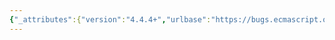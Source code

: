 ```yaml
---
{"_attributes":{"version":"4.4.4+","urlbase":"https://bugs.ecmascript.org/","maintainer":"dherman@mozilla.com"},"bug":{"bug_id":583,"creation_ts":"2012-07-22 19:44:00 -0700","short_desc":"10.6: \"propert\"","delta_ts":"2012-09-28 12:24:38 -0700","product":"Draft for 6th Edition","component":"editorial issue","version":"Rev 9: July 8, 2012 Draft","rep_platform":"All","op_sys":"All","bug_status":"RESOLVED","resolution":"FIXED","priority":"Normal","bug_severity":"normal","everconfirmed":true,"reporter":{"uid":"jmdyck","name":"Michael Dyck"},"assigned_to":{"uid":"allen","name":"Allen Wirfs-Brock"},"long_desc":[{"commentid":1377,"comment_count":0,"who":{"uid":"jmdyck","name":"Michael Dyck"},"bug_when":"2012-07-22 19:44:33 -0700","thetext":"In 10.6 \"Arguments Object\",\nin the definition of the abstract operation InstantiateArgumentsObject,\nstep 3 says:\n    \"Add the [[NativeBrand]] internal propert to obj with value NativeArguments.\"\n\nChange \"propert\" to \"property\"."},{"commentid":1452,"comment_count":1,"who":{"uid":"allen","name":"Allen Wirfs-Brock"},"bug_when":"2012-08-13 16:27:16 -0700","thetext":"corrected in editor's draft"},{"commentid":1761,"comment_count":2,"who":{"uid":"allen","name":"Allen Wirfs-Brock"},"bug_when":"2012-09-28 12:24:38 -0700","thetext":"fixed in rev10, Sept. 27 2012 draft"}]}}
---
```

